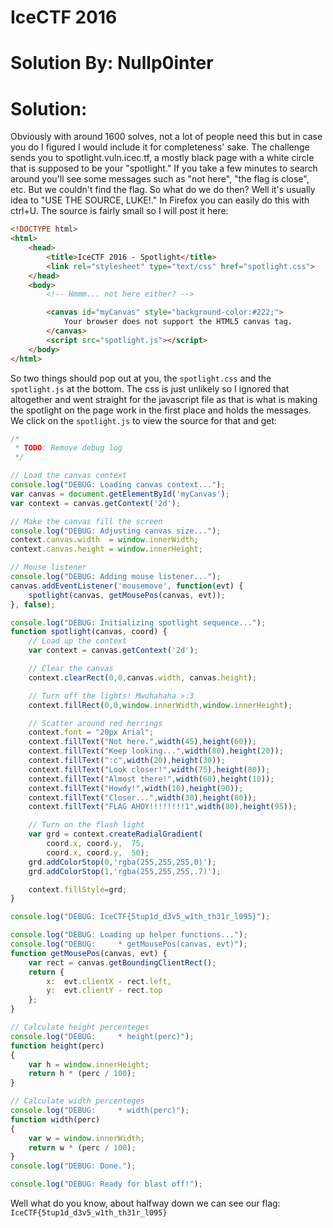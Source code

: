 # IceCTF 2016
# Solution By: Nullp0inter

# Solution:
Obviously with around 1600 solves, not a lot of people need this but in case you do I figured I would include it for completeness' sake.
The challenge sends you to spotlight.vuln.icec.tf, a mostly black page with a white circle that is supposed to be your "spotlight." If you
take a few minutes to search around you'll see some messages such as "not here", "the flag is close", etc. But we couldn't find the flag.
So what do we do then? Well it's usually idea to "USE THE SOURCE, LUKE!." In Firefox you can easily do this with ctrl+U. The source is fairly
small so I will post it here:

```html
<!DOCTYPE html>
<html>
    <head>
        <title>IceCTF 2016 - Spotlight</title>
        <link rel="stylesheet" type="text/css" href="spotlight.css">
    </head>
    <body>
        <!-- Hmmm... not here either? -->

        <canvas id="myCanvas" style="background-color:#222;">
            Your browser does not support the HTML5 canvas tag.
        </canvas>
        <script src="spotlight.js"></script>
    </body>
</html>
```

So two things should pop out at you, the `spotlight.css` and the `spotlight.js` at the bottom. The css is just unlikely so I ignored that altogether
and went straight for the javascript file as that is what is making the spotlight on the page work in the first place and holds the messages. We click
on the `spotlight.js` to view the source for that and get:

```javascript
/*
 * TODO: Remove debug log
 */

// Load the canvas context
console.log("DEBUG: Loading canvas context...");
var canvas = document.getElementById('myCanvas');
var context = canvas.getContext('2d');

// Make the canvas fill the screen
console.log("DEBUG: Adjusting canvas size...");
context.canvas.width  = window.innerWidth;
context.canvas.height = window.innerHeight;

// Mouse listener
console.log("DEBUG: Adding mouse listener...");
canvas.addEventListener('mousemove', function(evt) {
    spotlight(canvas, getMousePos(canvas, evt));
}, false);

console.log("DEBUG: Initializing spotlight sequence...");
function spotlight(canvas, coord) {
    // Load up the context
    var context = canvas.getContext('2d');

    // Clear the canvas
    context.clearRect(0,0,canvas.width, canvas.height);

    // Turn off the lights! Mwuhahaha >:3
    context.fillRect(0,0,window.innerWidth,window.innerHeight);

    // Scatter around red herrings
    context.font = "20px Arial";
    context.fillText("Not here.",width(45),height(60));
    context.fillText("Keep looking...",width(80),height(20));
    context.fillText(":c",width(20),height(30));
    context.fillText("Look closer!",width(75),height(80));
    context.fillText("Almost there!",width(60),height(10));
    context.fillText("Howdy!",width(10),height(90));
    context.fillText("Closer...",width(30),height(80));
    context.fillText("FLAG AHOY!!!!!!!!1",width(80),height(95));

    // Turn on the flash light
    var grd = context.createRadialGradient(
        coord.x, coord.y,  75,
        coord.x, coord.y,  50);
    grd.addColorStop(0,'rgba(255,255,255,0)');
    grd.addColorStop(1,'rgba(255,255,255,.7)');

    context.fillStyle=grd;
}

console.log("DEBUG: IceCTF{5tup1d_d3v5_w1th_th31r_l095}");

console.log("DEBUG: Loading up helper functions...");
console.log("DEBUG:     * getMousePos(canvas, evt)");
function getMousePos(canvas, evt) {
    var rect = canvas.getBoundingClientRect();
    return {
        x:  evt.clientX - rect.left,
        y:  evt.clientY - rect.top
    };
}

// Calculate height percenteges
console.log("DEBUG:     * height(perc)");
function height(perc)
{
    var h = window.innerHeight;
    return h * (perc / 100);
}

// Calculate width percenteges
console.log("DEBUG:     * width(perc)");
function width(perc)
{
    var w = window.innerWidth;
    return w * (perc / 100);
}
console.log("DEBUG: Done.");

console.log("DEBUG: Ready for blast off!");
```

Well what do you know, about halfway down we can see our flag:
`IceCTF{5tup1d_d3v5_w1th_th31r_l095}`
